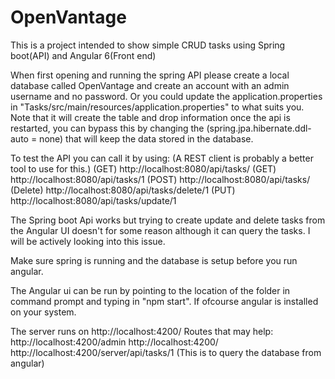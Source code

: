 # OpenVantage 

This is a project intended to show simple CRUD tasks using Spring boot(API) and Angular 6(Front end)

When first opening and running the spring API please create a local database called OpenVantage and create an account with an admin username and no password. Or you could update the application.properties in "Tasks/src/main/resources/application.properties" to what suits you. Note that it will create the table and drop information once the api is restarted, you can bypass this by changing the (spring.jpa.hibernate.ddl-auto = none) that will keep the data stored in the database.

To test the API you can call it by using: (A REST client is probably a better tool to use for this.)
(GET) http://localhost:8080/api/tasks/
(GET) http://localhost:8080/api/tasks/1
(POST) http://localhost:8080/api/tasks/
(Delete) http://localhost:8080/api/tasks/delete/1
(PUT) http://localhost:8080/api/tasks/update/1

The Spring boot Api works but trying to create update and delete tasks from the Angular UI doesn't for some reason although it can query the tasks. I will be actively looking into this issue.

Make sure spring is running and the database is setup before you run angular.

The Angular ui can be run by pointing to the location of the folder in command prompt and typing in "npm start". If ofcourse angular is installed on your system. 

The server runs on http://localhost:4200/
Routes that may help: 
http://localhost:4200/admin
http://localhost:4200/
http://localhost:4200/server/api/tasks/1 (This is to query the database from angular)

